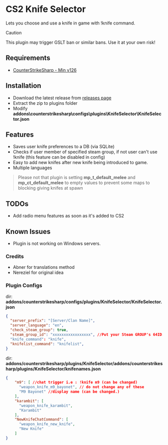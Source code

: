 # CS2 Knife Selector
Lets you choose and use a knife in game with !knife command.

> [!CAUTION]
> This plugin may trigger GSLT ban or similar bans. Use it at your own risk!

## Requirements
- [CounterStrikeSharp - Min v126](https://github.com/roflmuffin/CounterStrikeSharp)

## Installation
- Download the latest release from [releases page](https://github.com/spancer35/CS2-KnifeSelector/releases)
- Extract the zip to plugins folder
- Modify **addons\counterstrikesharp\configs\plugins\KnifeSelector\KnifeSelector.json**

## Features
- Saves user knife preferences to a DB (via SQLite)
- Checks if user member of specified steam group, if not user can't use !knife (this feature can be disabled in config)
- Easy to add new knifes after new knife being introduced to game.
- Multiple languages
  
> Please not that plugin is setting **mp_t_default_melee** and **mp_ct_default_melee** to empty values to prevent some maps to blocking giving knifes at spawn

## TODOs
- Add radio menu features as soon as it's added to CS2
  
## Known Issues
- Plugin is not working on Windows servers.

### Credits
- Abner for translations method
- Nereziel for original idea


### Plugin Configs
dir: **addons/counterstrikesharp/configs/plugins/KnifeSelector/KnifeSelector.json**
```json {
{
  "server_prefix": "[Server/Clan Name]",
  "server_language": "en",
  "check_steam_group": true,
  "steam_group_id": "xxxxxxxxxxxxxxxxx", //Put your Steam GROUP's 64ID. You can find it here > https://steamcommunity.com/groups/<YOUR GROUP>/memberslistxml/?xml=1
  "knife_command": "knife",
  "knifelist_command": "knifelist",
}
```
dir: **addons/counterstrikesharp/plugins/KnifeSelector/addons/counterstrikesharp/plugins/KnifeSelector/knifenames.json**
```json
{
    "m9": [ //chat trigger i.e : !knife m9 (can be changed)
      "weapon_knife_m9_bayonet", // do not change any of these
      "M9 Bayonet" //display name (can be changed.)
    ],
    "karambit": [
      "weapon_knife_karambit",
      "Karambit"
    ],
    "NewKnifeChatCommand": [
      "weapon_knife_new_knife",
      "New Knife"
    ]
}
```
